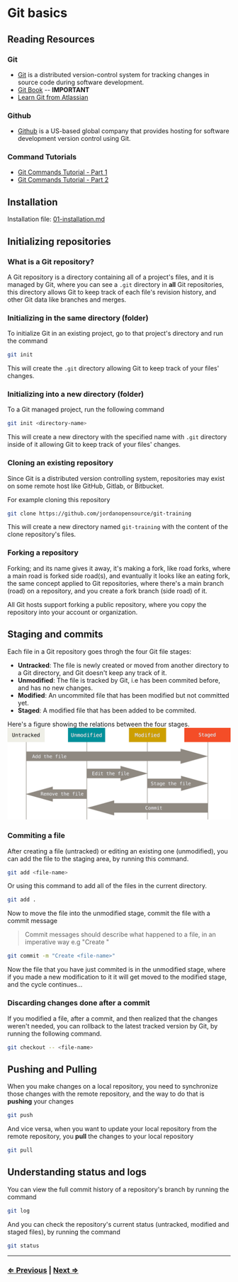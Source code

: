 # Git basics

## Reading Resources

### Git

* [Git](https://git-scm.com/) is a distributed version-control system for tracking changes in source code during software development.
* [Git Book](https://git-scm.com/book/en/v2) -- **IMPORTANT**
* [Learn Git from Atlassian](https://www.atlassian.com/git/tutorials/learn-git-with-bitbucket-cloud)

### Github

* [Github](https://github.com) is a US-based global company that provides hosting for software development version control using Git.

### Command Tutorials

* [Git Commands Tutorial - Part 1](https://kolosek.com/git-commands-tutorial-part1/)
* [Git Commands Tutorial - Part 2](https://kolosek.com/git-commands-tutorial-part2/)

## Installation

Installation file:  [01-installation.md](/material/01-installation.md)

## Initializing repositories

### What is a Git repository?

A Git repository is a directory containing all of a project's files, and it is managed by Git, where you can see a `.git` directory in **all** Git repositories, this directory allows Git to keep track of each file's revision history, and other Git data like branches and merges.

### Initializing in the same directory (folder)

To initialize Git in an existing project, go to that project's directory and run the command

```bash
git init
```

This will create the `.git` directory allowing Git to keep track of your files' changes.

### Initializing into a new directory (folder)

To a Git managed project, run the following command

```bash
git init <directory-name>
```

This will create a new directory with the specified name with `.git` directory inside of it allowing Git to keep track of your files' changes.

### Cloning an existing repository

Since Git is a distributed version controlling system, repositories may exist on some remote host like GitHub, Gitlab, or Bitbucket.

For example cloning this repository

```bash
git clone https://github.com/jordanopensource/git-training
```

This will create a new directory named `git-training` with the content of the clone repository's files.

### Forking a repository

Forking; and its name gives it away, it's making a fork, like road forks, where a main road is forked side road(s), and evantually it looks like an eating fork, the same concept applied to Git repositories, where there's a main branch (road) on a repository, and you create a fork branch (side road) of it.

All Git hosts support forking a public repository, where you copy the repository into your account or organization.

## Staging and commits

Each file in a Git repository goes throgh the four Git file stages:

* **Untracked**: The file is newly created or moved from another directory to a Git directory, and Git doesn't keep any track of it.
* **Unmodified**: The file is tracked by Git, i.e has been commited before, and has no new changes.
* **Modified**: An uncommited file that has been modified but not committed yet.
* **Staged**: A modified file that has been added to be commited.

Here's a figure showing the relations between the four stages.
![git files stages](/resourses/git-files-stages.png)

### Commiting a file

After creating a file (untracked) or editing an existing one (unmodified), you can add the file to the staging area, by running this command.

```bash
git add <file-name>
```

Or using this command to add all of the files in the current directory.

```bash
git add .
```

Now to move the file into the unmodified stage, commit the file with a commit message

> Commit messages should describe what happened to a file, in an imperative way
> e.g "Create <file-name>"

```bash
git commit -m "Create <file-name>"
```

Now the file that you have just commited is in the unmodified stage, where if you made a new modification to it it will get moved to the modified stage, and the cycle continues...

### Discarding changes done after a commit

If you modified a file, after a commit, and then realized that the changes weren't needed, you can rollback to the latest tracked version by Git, by running the following command.

```bash
git checkout -- <file-name>
```

## Pushing and Pulling

When you make changes on a local repository, you need to synchronize those changes with the remote repository, and the way to do that is **pushing** your changes

```bash
git push
```

And vice versa, when you want to update your local repository from the remote repository, you **pull** the changes to your local repository

```bash
git pull
```

## Understanding status and logs

You can view the full commit history of a repository's branch by running the command

```bash
git log
```

And you can check the repository's current status (untracked, modified and staged files), by running the command

```bash
git status
```

___

### [⇐ Previous](/material/01-installation.md) | [Next ⇒](/material/03-branching.md)
